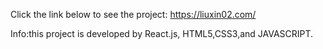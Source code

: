 Click the link below to see the project:
https://liuxin02.com/

Info:this project is developed by React.js, HTML5,CSS3,and JAVASCRIPT.
